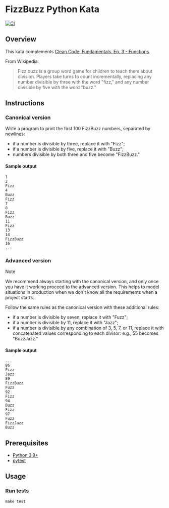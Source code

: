 # FizzBuzz Python Kata

[![CI](https://github.com/Coding-Cuddles/fizzbuzz-python-kata/actions/workflows/main.yml/badge.svg)](https://github.com/Coding-Cuddles/fizzbuzz-python-kata/actions/workflows/main.yml)

## Overview

This kata complements [Clean Code: Fundamentals, Ep. 3 - Functions](https://cleancoders.com/episode/clean-code-episode-3).

From Wikipedia:

> Fizz buzz is a group word game for children to teach them about division.
> Players take turns to count incrementally, replacing any number divisible
> by three with the word "fizz," and any number divisible by five with the
> word "buzz."

## Instructions

### Canonical version

Write a program to print the first 100 FizzBuzz numbers, separated by newlines:

- if a number is divisible by three, replace it with "Fizz";
- if a number is divisible by five, replace it with "Buzz";
- numbers divisible by both three and five become "FizzBuzz."

#### Sample output

```
1
2
Fizz
4
Buzz
Fizz
7
8
Fizz
Buzz
11
Fizz
13
14
FizzBuzz
16
...
```

### Advanced version

> [!NOTE]
>
> We recommend always starting with the canonical version, and only once you
> have it working proceed to the advanced version. This helps to model
> situations in production when we don't know all the requirements when a
> project starts.

Follow the same rules as the canonical version with these additional rules:

- if a number is divisible by seven, replace it with "Fuzz";
- if a number is divisible by 11, replace it with "Jazz";
- if a number is divisible by any combination of 3, 5, 7, or 11, replace it with
  concatenated values corresponding to each divisor: e.g., 55 becomes "BuzzJazz."

#### Sample output

```
...
86
Fizz
Jazz
89
FizzBuzz
Fuzz
92
Fizz
94
Buzz
Fizz
97
Fuzz
FizzJazz
Buzz
```

## Prerequisites

- [Python 3.8+](https://www.python.org/)
- [pytest](https://pytest.org)

## Usage

### Run tests

```console
make test
```
